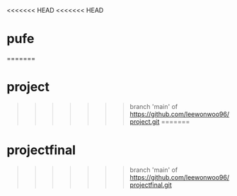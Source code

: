 <<<<<<< HEAD
<<<<<<< HEAD
# pufe
=======
# project
>>>>>>> branch 'main' of https://github.com/leewonwoo96/project.git
=======
# projectfinal
>>>>>>> branch 'main' of https://github.com/leewonwoo96/projectfinal.git
